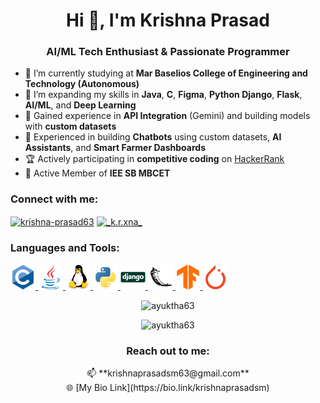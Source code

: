 <h1 align="center">Hi 👋, I'm Krishna Prasad</h1>
<h3 align="center">AI/ML Tech Enthusiast & Passionate Programmer</h3>

- 🔭 I’m currently studying at **Mar Baselios College of Engineering and Technology (Autonomous)**
- 🌱 I’m expanding my skills in **Java**, **C**, **Figma**, **Python Django**, **Flask**, **AI/ML**, and **Deep Learning**
- 🚀 Gained experience in **API Integration** (Gemini) and building models with **custom datasets**
- 🧠 Experienced in building **Chatbots** using custom datasets, **AI Assistants**, and **Smart Farmer Dashboards**
- 🏆 Actively participating in **competitive coding** on [HackerRank](https://www.hackerrank.com/profile/krishnaprasadsm1)
- 👯 Active Member of **IEE SB MBCET**

<h3 align="left">Connect with me:</h3>
<p align="left">
  <a href="https://linkedin.com/in/krishna-prasad63" target="blank"><img align="center" src="https://raw.githubusercontent.com/rahuldkjain/github-profile-readme-generator/master/src/images/icons/Social/linked-in-alt.svg" alt="krishna-prasad63" height="30" width="40" /></a>
  <a href="https://instagram.com/_k.r.xna_" target="blank"><img align="center" src="https://raw.githubusercontent.com/rahuldkjain/github-profile-readme-generator/master/src/images/icons/Social/instagram.svg" alt="_k.r.xna_" height="30" width="40" /></a>
</p>

<h3 align="left">Languages and Tools:</h3>
<p align="left">
  <a href="https://www.cprogramming.com/" target="_blank" rel="noreferrer"> <img src="https://raw.githubusercontent.com/devicons/devicon/master/icons/c/c-original.svg" alt="c" width="40" height="40"/> </a>
  <a href="https://www.java.com" target="_blank" rel="noreferrer"> <img src="https://raw.githubusercontent.com/devicons/devicon/master/icons/java/java-original.svg" alt="java" width="40" height="40"/> </a>
  <a href="https://www.linux.org/" target="_blank" rel="noreferrer"> <img src="https://raw.githubusercontent.com/devicons/devicon/master/icons/linux/linux-original.svg" alt="linux" width="40" height="40"/> </a>
  <a href="https://www.python.org" target="_blank" rel="noreferrer"> <img src="https://raw.githubusercontent.com/devicons/devicon/master/icons/python/python-original.svg" alt="python" width="40" height="40"/> </a>
  <a href="https://www.djangoproject.com/" target="_blank" rel="noreferrer"> <img src="https://raw.githubusercontent.com/devicons/devicon/master/icons/django/django-original.svg" alt="django" width="40" height="40"/> </a>
  <a href="https://flask.palletsprojects.com/" target="_blank" rel="noreferrer"> <img src="https://raw.githubusercontent.com/devicons/devicon/master/icons/flask/flask-original.svg" alt="flask" width="40" height="40"/> </a>
  <a href="https://www.tensorflow.org/" target="_blank" rel="noreferrer"> <img src="https://raw.githubusercontent.com/devicons/devicon/master/icons/tensorflow/tensorflow-original.svg" alt="tensorflow" width="40" height="40"/> </a>
  <a href="https://pytorch.org/" target="_blank" rel="noreferrer"> <img src="https://raw.githubusercontent.com/devicons/devicon/master/icons/pytorch/pytorch-original.svg" alt="pytorch" width="40" height="40"/> </a>
</p>

<p align="center">
  <img src="https://github-readme-stats.vercel.app/api/top-langs?username=ayuktha63&show_icons=true&locale=en&layout=compact" alt="ayuktha63" />
</p>

<p align="center">
  <img src="https://github-readme-streak-stats.herokuapp.com/?user=ayuktha63&" alt="ayuktha63" />
</p>

<h3 align="center">Reach out to me:</h3>
<p align="center">
  📫 **krishnaprasadsm63@gmail.com**<br>
  🌐 [My Bio Link](https://bio.link/krishnaprasadsm)
</p>
